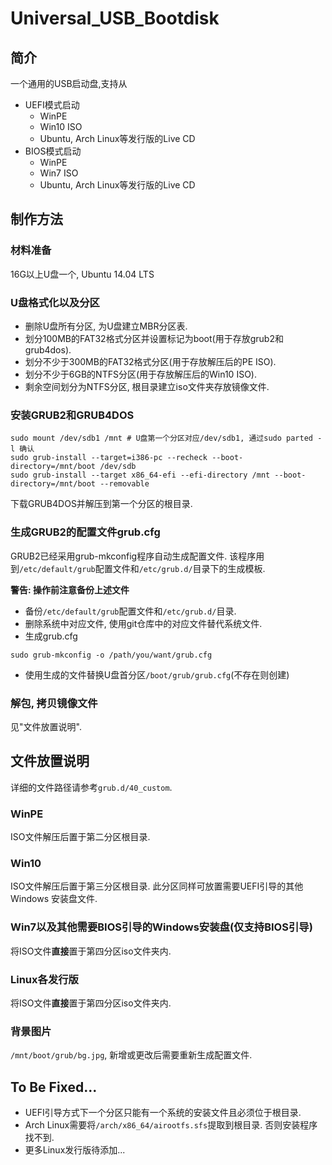 # Universal_USB_Bootdisk

## 简介
一个通用的USB启动盘,支持从
* UEFI模式启动
    * WinPE
    * Win10 ISO
    * Ubuntu, Arch Linux等发行版的Live CD
* BIOS模式启动
    * WinPE
    * Win7 ISO
    * Ubuntu, Arch Linux等发行版的Live CD

## 制作方法

### 材料准备
16G以上U盘一个, Ubuntu 14.04 LTS

### U盘格式化以及分区
* 删除U盘所有分区, 为U盘建立MBR分区表.
* 划分100MB的FAT32格式分区并设置标记为boot(用于存放grub2和grub4dos). 
* 划分不少于300MB的FAT32格式分区(用于存放解压后的PE ISO).
* 划分不少于6GB的NTFS分区(用于存放解压后的Win10 ISO).
* 剩余空间划分为NTFS分区, 根目录建立iso文件夹存放镜像文件.

### 安装GRUB2和GRUB4DOS
```Shell
sudo mount /dev/sdb1 /mnt # U盘第一个分区对应/dev/sdb1, 通过sudo parted -l 确认
sudo grub-install --target=i386-pc --recheck --boot-directory=/mnt/boot /dev/sdb
sudo grub-install --target x86_64-efi --efi-directory /mnt --boot-directory=/mnt/boot --removable
```
下载GRUB4DOS并解压到第一个分区的根目录.

### 生成GRUB2的配置文件grub.cfg
GRUB2已经采用grub-mkconfig程序自动生成配置文件. 该程序用到`/etc/default/grub`配置文件和`/etc/grub.d/`目录下的生成模板.

**警告: 操作前注意备份上述文件**

* 备份`/etc/default/grub`配置文件和`/etc/grub.d/`目录.
* 删除系统中对应文件, 使用git仓库中的对应文件替代系统文件.
* 生成grub.cfg
```Shell
sudo grub-mkconfig -o /path/you/want/grub.cfg
```
* 使用生成的文件替换U盘首分区`/boot/grub/grub.cfg`(不存在则创建)

### 解包, 拷贝镜像文件
见"文件放置说明".

## 文件放置说明

详细的文件路径请参考`grub.d/40_custom`.

### WinPE
ISO文件解压后置于第二分区根目录.

### Win10
ISO文件解压后置于第三分区根目录. 此分区同样可放置需要UEFI引导的其他Windows 安装盘文件.

### Win7以及其他需要BIOS引导的Windows安装盘(仅支持BIOS引导)
将ISO文件**直接**置于第四分区iso文件夹内.

### Linux各发行版
将ISO文件**直接**置于第四分区iso文件夹内.

### 背景图片
`/mnt/boot/grub/bg.jpg`, 新增或更改后需要重新生成配置文件.

## To Be Fixed...
* UEFI引导方式下一个分区只能有一个系统的安装文件且必须位于根目录.
* Arch Linux需要将`/arch/x86_64/airootfs.sfs`提取到根目录. 否则安装程序找不到.
* 更多Linux发行版待添加...

